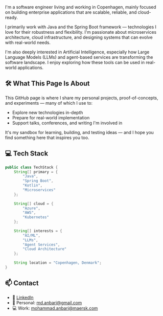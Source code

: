 
I'm a software engineer living and working in Copenhagen, mainly focused on building enterprise applications that are scalable, reliable, and cloud-ready.

I primarily work with Java and the Spring Boot framework — technologies I love for their robustness and flexibility. I'm passionate about microservices architecture, cloud infrastructure, and designing systems that can evolve with real-world needs.

I'm also deeply interested in Artificial Intelligence, especially how Large Language Models (LLMs) and agent-based services are transforming the software landscape. I enjoy exploring how these tools can be used in real-world applications.

## 🛠 What This Page Is About

This GitHub page is where I share my personal projects, proof-of-concepts, and experiments — many of which I use to:

- Explore new technologies in-depth
- Prepare for real-world implementation
- Support talks, conferences, and writing I'm involved in

It's my sandbox for learning, building, and testing ideas — and I hope you find something here that inspires you too.

## 💻 Tech Stack
```java
public class TechStack {
    String[] primary = {
        "Java", 
        "Spring Boot",
        "Kotlin",
        "Microservices"
    };
    
    String[] cloud = {
        "Azure", 
        "AWS", 
        "Kubernetes"
    };
    
    String[] interests = {
        "AI/ML",
        "LLMs",
        "Agent Services",
        "Cloud Architecture"
    };
    
    String location = "Copenhagen, Denmark";
}
```

## 📫 Contact
- 💼 [LinkedIn](https://www.linkedin.com/in/mohammad-anbari-42296365/)
- 📧 Personal: md.anbari@gmail.com
- 💻 Work: mohammad.anbari@maersk.com
